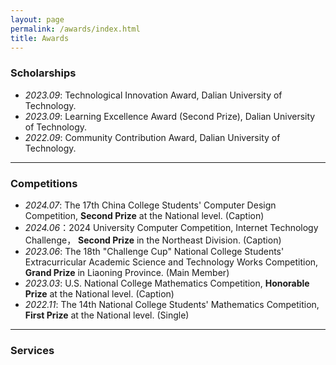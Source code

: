 ```yaml
---
layout: page
permalink: /awards/index.html
title: Awards
---
```


### Scholarships
- *2023.09*: Technological Innovation Award, Dalian University of Technology.
- *2023.09*: Learning Excellence Award (Second Prize), Dalian University of Technology.
- *2022.09*: Community Contribution Award, Dalian University of Technology.

---

### Competitions
- *2024.07*: The 17th China College Students' Computer Design Competition, **Second Prize** at the National level. (Caption)
- *2024.06*：2024 University Computer Competition, Internet Technology Challenge， **Second Prize** in the Northeast Division. (Caption)
- *2023.06*: The 18th "Challenge Cup" National College Students' Extracurricular Academic Science and Technology Works Competition, **Grand Prize** in Liaoning Province. (Main Member)
- *2023.03*: U.S. National College Mathematics Competition, **Honorable Prize** at the National level. (Caption)
- *2022.11*:  The 14th National College Students' Mathematics Competition, **First Prize** at the National level. (Single)

---

### Services

